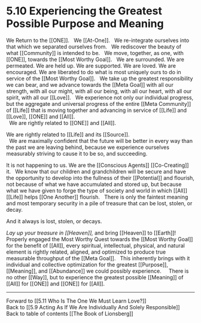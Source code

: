 # 5.10 Experiencing the Greatest Possible Purpose and Meaning

We Return to the [[ONE]]. 
 
We [[At-One]]. 
 
We re-integrate ourselves into that which we separated ourselves from. 
 
We rediscover the beauty of what [[Community]] is intended to be. 
 
We move, together, as one, with [[ONE]], towards the [[Most Worthy Goal]]. 
 
We are surrounded. We are permeated. We are held up. We are supported. We are loved. We are encouraged. We are liberated to do what is most uniquely ours to do in service of the [[Most Worthy Goal]]. 
 
We take up the greatest responsibility we can bear, and we advance towards the [[Meta Goal]] with all our strength, with all our might, with all our being, with all our heart, with all our spirit, with all our [[Love]]. 
 
We experience not only our individual progress, but the aggregate and universal progress of the entire [[Meta Community]] of [[Life]] that is moving together and advancing in service of [[Life]] and [[Love]], [[ONE]] and [[All]].  
 
We are rightly related to [[ONE]] and [[All]].  

We are rightly related to [[Life]] and its [[Source]].  
 
We are maximally confident that the future will be better in every way than the past we are leaving behind, because we experience ourselves measurably striving to cause it to be so, and succeeding. 

It is not happening to us. We are the [[Conscious Agents]] [[Co-Creating]] it. 
 
We know that our children and grandchildren will be secure and have the opportunity to develop into the fullness of their [[Potential]] and flourish, not because of what we have accumulated and stored up, but because what we have given to forge the type of society and world in which [[All]] [[Life]] helps [[One Another]] flourish.
 
There is only the faintest meaning and most temporary security in a pile of treasure that can be lost, stolen, or decay. 

And it always is lost, stolen, or decays. 

_Lay up your treasure in [[Heaven]],_ and bring [[Heaven]] to [[Earth]]!
 
Properly engaged the Most Worthy Quest towards the [[Most Worthy Goal]] for the benefit of [[All]], every spiritual, intellectual, physical, and natural element is rightly related, aligned, and optimized to produce true measurable throughput of the [[Meta Goal]].
 
This inherently brings with it individual and collective optimization for the greatest [[Purpose]], [[Meaning]], and [[Abundance]] we could possibly experience.  
 
There is no other [[Way]], but to experience the greatest possible [[Meaning]] of [[All]] for [[ONE]] and [[ONE]] for [[All]]. 

___

Forward to [[5.11 Who Is The One We Must Learn Love?]]      
Back to [[5.9 Acting As If We Are Individually And Solely Responsible]]      
Back to table of contents [[The Book of Lionsberg]]  
